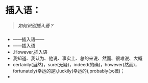 # 插入语：

> ##### 如何识别插入语？

+ ——插入语——
+ ——插入语
+ .However,插入语
+ 我知道、我认为、他说、事实上、总的来说、然而、很难说、大概
+ certainly(当然)，sure(无疑)，indeed(的确)，however(然而)，fortunately(幸运的是),luckily(幸运的),probably(大概)；
+ 

